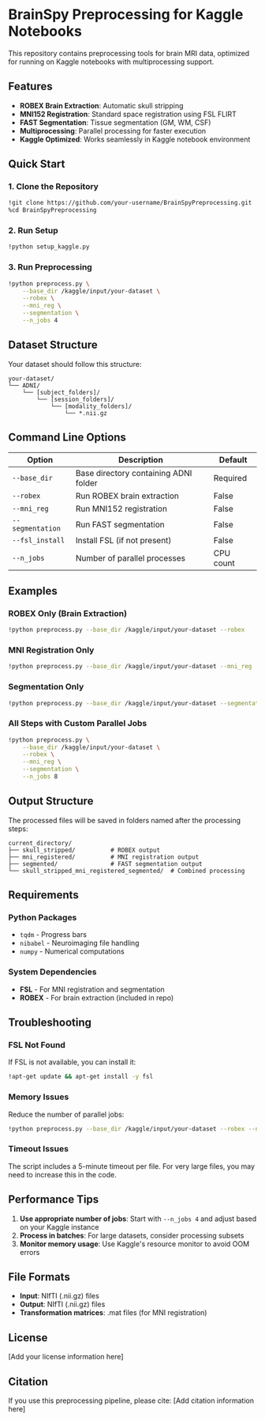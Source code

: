 # BrainSpy Preprocessing for Kaggle Notebooks

This repository contains preprocessing tools for brain MRI data, optimized for running on Kaggle notebooks with multiprocessing support.

## Features

- **ROBEX Brain Extraction**: Automatic skull stripping
- **MNI152 Registration**: Standard space registration using FSL FLIRT
- **FAST Segmentation**: Tissue segmentation (GM, WM, CSF)
- **Multiprocessing**: Parallel processing for faster execution
- **Kaggle Optimized**: Works seamlessly in Kaggle notebook environment

## Quick Start

### 1. Clone the Repository

```bash
!git clone https://github.com/your-username/BrainSpyPreprocessing.git
%cd BrainSpyPreprocessing
```

### 2. Run Setup

```bash
!python setup_kaggle.py
```

### 3. Run Preprocessing

```bash
!python preprocess.py \
    --base_dir /kaggle/input/your-dataset \
    --robex \
    --mni_reg \
    --segmentation \
    --n_jobs 4
```

## Dataset Structure

Your dataset should follow this structure:
```
your-dataset/
└── ADNI/
    └── [subject_folders]/
        └── [session_folders]/
            └── [modality_folders]/
                └── *.nii.gz
```

## Command Line Options

| Option | Description | Default |
|--------|-------------|---------|
| `--base_dir` | Base directory containing ADNI folder | Required |
| `--robex` | Run ROBEX brain extraction | False |
| `--mni_reg` | Run MNI152 registration | False |
| `--segmentation` | Run FAST segmentation | False |
| `--fsl_install` | Install FSL (if not present) | False |
| `--n_jobs` | Number of parallel processes | CPU count |

## Examples

### ROBEX Only (Brain Extraction)
```bash
!python preprocess.py --base_dir /kaggle/input/your-dataset --robex
```

### MNI Registration Only
```bash
!python preprocess.py --base_dir /kaggle/input/your-dataset --mni_reg
```

### Segmentation Only
```bash
!python preprocess.py --base_dir /kaggle/input/your-dataset --segmentation
```

### All Steps with Custom Parallel Jobs
```bash
!python preprocess.py \
    --base_dir /kaggle/input/your-dataset \
    --robex \
    --mni_reg \
    --segmentation \
    --n_jobs 8
```

## Output Structure

The processed files will be saved in folders named after the processing steps:

```
current_directory/
├── skull_stripped/          # ROBEX output
├── mni_registered/          # MNI registration output
├── segmented/               # FAST segmentation output
└── skull_stripped_mni_registered_segmented/  # Combined processing
```

## Requirements

### Python Packages
- `tqdm` - Progress bars
- `nibabel` - Neuroimaging file handling
- `numpy` - Numerical computations

### System Dependencies
- **FSL** - For MNI registration and segmentation
- **ROBEX** - For brain extraction (included in repo)

## Troubleshooting

### FSL Not Found
If FSL is not available, you can install it:
```bash
!apt-get update && apt-get install -y fsl
```

### Memory Issues
Reduce the number of parallel jobs:
```bash
!python preprocess.py --base_dir /kaggle/input/your-dataset --robex --n_jobs 2
```

### Timeout Issues
The script includes a 5-minute timeout per file. For very large files, you may need to increase this in the code.

## Performance Tips

1. **Use appropriate number of jobs**: Start with `--n_jobs 4` and adjust based on your Kaggle instance
2. **Process in batches**: For large datasets, consider processing subsets
3. **Monitor memory usage**: Use Kaggle's resource monitor to avoid OOM errors

## File Formats

- **Input**: NIfTI (.nii.gz) files
- **Output**: NIfTI (.nii.gz) files
- **Transformation matrices**: .mat files (for MNI registration)

## License

[Add your license information here]

## Citation

If you use this preprocessing pipeline, please cite:
[Add citation information here] 
